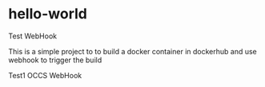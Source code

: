 # hello-world 
Test WebHook

This is a simple project to to build a docker container in dockerhub and use webhook to trigger the build

Test1 OCCS WebHook 

